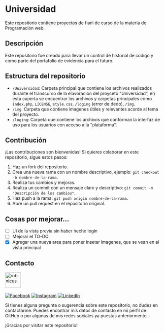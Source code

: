 # Universidad

Este repositorio contiene proyectos de fianl de curso de la materia de Programación web.

## Descripción

Este repositorio fue creado para llevar un control de historial de codigo y como parte del portafolio de evidencia para el futuro.

## Estructura del repositorio

- `/Universidad`: Carpeta principal que contiene los archivos realizados durante el transcurso de la elavoración del proyceto "Universidad", en esta caperta se encuentrar los archivos y carpetas principales como `index.php`, `LICENSE`, `style.css`, `/loging` (error de dedo), `/img`.
- `/img`: Carpeta que contiene imagenes útiles y relevantes acorde al tema del proyecto.
- `/loging`: Carpeta que contiene los archivos que conforman la interfaz de uso para los usuarios con acceso a la "plataforma".

## Contribución

¡Las contribuciones son bienvenidas! Si quieres colaborar en este repositorio, sigue estos pasos:

1. Haz un fork del repositorio.
2. Crea una nueva rama con un nombre descriptivo, ejemplo: `git checkout -b nombre-de-la-rama`.
3. Realiza tus cambios y mejoras.
4. Realiza un commit con un mensaje claro y descriptivo: `git commit -m "Descripción de los cambios"`.
5. Haz push a la rama: `git push origin nombre-de-la-rama`.
6. Abre un pull request en el repositorio original.

## Cosas por mejorar...
- [ ] UI de la vista previa sin haber hecho login
- [ ] Mejorar el TO-DO
- [x] Agregar una nueva area para poner insetar imagenes, que se vean en al vista principal

## Contacto
<p><a href="https://github.com/NGabrielHrz"><img src="https://avatars.githubusercontent.com/NGabrielHrz" width="50px" alt="robinicus" /></a>&nbsp;&nbsp;</p>

[![Facebook](https://img.shields.io/badge/Facebook-%231877F2.svg?logo=Facebook&logoColor=white)](https://www.facebook.com/profile.php?id=100005236578889) [![Instagram](https://img.shields.io/badge/Instagram-%23E4405F.svg?logo=Instagram&logoColor=white)](https://www.instagram.com/n.gabriel_02/) [![LinkedIn](https://img.shields.io/badge/LinkedIn-%230077B5.svg?logo=linkedin&logoColor=white)](https://www.linkedin.com/in/gabrielhern%C3%A1ndez-developer/)

Si tienes alguna pregunta o sugerencia sobre este repositorio, no dudes en contactarme. Puedes encontrar mis datos de contacto en mi perfil de GitHub o por algunas de mis redes sociales ya puestas anteriormente.


¡Gracias por visitar este repositorio!
